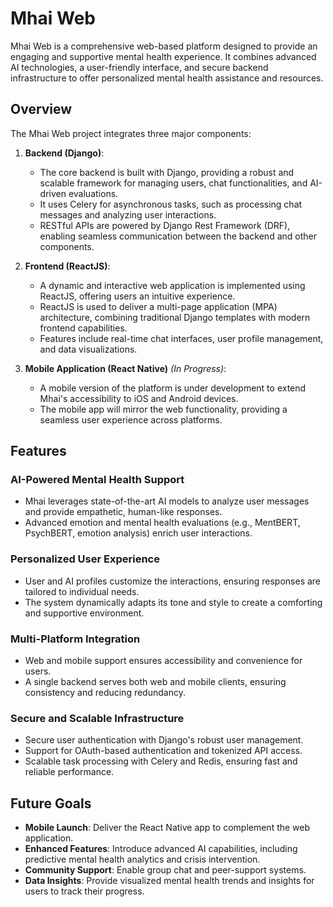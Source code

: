# Mhai Web

Mhai Web is a comprehensive web-based platform designed to provide an engaging
and supportive mental health experience. It combines advanced AI technologies, a
user-friendly interface, and secure backend infrastructure to offer personalized
mental health assistance and resources.

## Overview

The Mhai Web project integrates three major components:

1. **Backend (Django)**:

   - The core backend is built with Django, providing a robust and scalable
     framework for managing users, chat functionalities, and AI-driven
     evaluations.
   - It uses Celery for asynchronous tasks, such as processing chat messages and
     analyzing user interactions.
   - RESTful APIs are powered by Django Rest Framework (DRF), enabling seamless
     communication between the backend and other components.

2. **Frontend (ReactJS)**:

   - A dynamic and interactive web application is implemented using ReactJS,
     offering users an intuitive experience.
   - ReactJS is used to deliver a multi-page application (MPA) architecture,
     combining traditional Django templates with modern frontend capabilities.
   - Features include real-time chat interfaces, user profile management, and
     data visualizations.

3. **Mobile Application (React Native)** _(In Progress)_:
   - A mobile version of the platform is under development to extend Mhai's
     accessibility to iOS and Android devices.
   - The mobile app will mirror the web functionality, providing a seamless user
     experience across platforms.

## Features

### AI-Powered Mental Health Support

- Mhai leverages state-of-the-art AI models to analyze user messages and provide
  empathetic, human-like responses.
- Advanced emotion and mental health evaluations (e.g., MentBERT, PsychBERT,
  emotion analysis) enrich user interactions.

### Personalized User Experience

- User and AI profiles customize the interactions, ensuring responses are
  tailored to individual needs.
- The system dynamically adapts its tone and style to create a comforting and
  supportive environment.

### Multi-Platform Integration

- Web and mobile support ensures accessibility and convenience for users.
- A single backend serves both web and mobile clients, ensuring consistency and
  reducing redundancy.

### Secure and Scalable Infrastructure

- Secure user authentication with Django's robust user management.
- Support for OAuth-based authentication and tokenized API access.
- Scalable task processing with Celery and Redis, ensuring fast and reliable
  performance.

## Future Goals

- **Mobile Launch**: Deliver the React Native app to complement the web
  application.
- **Enhanced Features**: Introduce advanced AI capabilities, including
  predictive mental health analytics and crisis intervention.
- **Community Support**: Enable group chat and peer-support systems.
- **Data Insights**: Provide visualized mental health trends and insights for
  users to track their progress.
